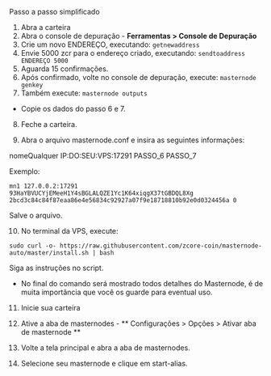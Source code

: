Passo a passo simplificado 

1. Abra a carteira
2. Abra o console de depuração - **Ferramentas > Console de Depuração**
3. Crie um novo ENDEREÇO, executando: `getnewaddress`
4. Envie 5000 zcr para o endereço criado, executando: `sendtoaddress ENDEREÇO 5000`
5. Aguarda 15 confirmações.
6. Após confirmado, volte no console de depuração, execute: `masternode genkey`
7. Também execute: `masternode outputs`

- Copie os dados do passo 6 e 7.

8. Feche a carteira.

9. Abra o arquivo masternode.conf e insira as seguintes informações:

nomeQualquer IP:DO:SEU:VPS:17291 PASSO_6 PASSO_7

Exemplo: 
```
mn1 127.0.0.2:17291 93HaYBVUCYjEMeeH1Y4sBGLALQZE1Yc1K64xiqgX37tGBDQL8Xg 2bcd3c84c84f87eaa86e4e56834c92927a07f9e18718810b92e0d0324456a 0
```

Salve o arquivo.

10. No terminal da VPS, execute:
```
sudo curl -o- https://raw.githubusercontent.com/zcore-coin/masternode-auto/master/install.sh | bash
```
Siga as instruções no script.

* No final do comando será mostrado todos detalhes do Masternode, é de muita importância que você os guarde
para eventual uso.

11. Inicie sua carteira

12. Ative a aba de masternodes - ** Configurações > Opções > Ativar aba de masternode **

13. Volte a tela principal e abra a aba de masternodes.

14. Selecione seu masternode e clique em start-alias.